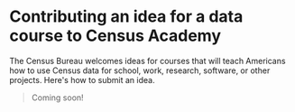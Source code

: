 # Contributing an idea for a data course to Census Academy

The Census Bureau welcomes ideas for courses that will teach Americans how to use Census data for school, work, research, software, or other projects. Here's how to submit an idea.

> Coming soon!
